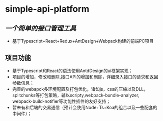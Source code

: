 # simple-api-platform
*一个简单的接口管理工具*
---
* 基于Typescript+React+Redux+AntDesign+Webpack构建的前端PC项目

## 项目功能
* 基于Typescript和React的语法使用AntdDesign的ui框架实现；
* 项目的增加，修改和删除,接口API的增加和删除，详细录入接口的请求和返回参数信息；
* 完善的webapck多环境配置及打包优化，诸如js，css的压缩以及DLL，splitchunks等打包策略，辅以scripty,webpack-bundle-analyzer, webpack-build-notifier等功能性插件的友好支持；
* 暂未有和后端的交易通信（预计会使用Node+Ts+Koa的组合以及一些配套的中间件）；

